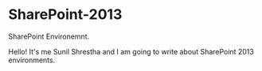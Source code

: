 # SharePoint-2013
SharePoint Environemnt.

Hello! It's me Sunil Shrestha and I am going to write about SharePoint 2013 environments.
